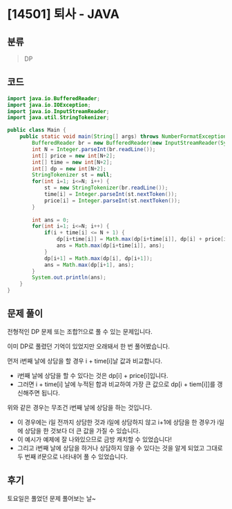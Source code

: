 # [14501] 퇴사 - JAVA

## 분류
> DP

## 코드
```java
import java.io.BufferedReader;
import java.io.IOException;
import java.io.InputStreamReader;
import java.util.StringTokenizer;

public class Main {
	public static void main(String[] args) throws NumberFormatException, IOException {
		BufferedReader br = new BufferedReader(new InputStreamReader(System.in));
		int N = Integer.parseInt(br.readLine());
		int[] price = new int[N+2];
		int[] time = new int[N+2];
		int[] dp = new int[N+2];
		StringTokenizer st = null;
		for(int i=1; i<=N; i++) {
			st = new StringTokenizer(br.readLine());
			time[i] = Integer.parseInt(st.nextToken());
			price[i] = Integer.parseInt(st.nextToken());
		}
		
		int ans = 0;
		for(int i=1; i<=N; i++) {
			if(i + time[i] <= N + 1) {
				dp[i+time[i]] = Math.max(dp[i+time[i]], dp[i] + price[i]);
				ans = Math.max(dp[i+time[i]], ans);
			}
            dp[i+1] = Math.max(dp[i], dp[i+1]);
            ans = Math.max(dp[i+1], ans);
		}
		System.out.println(ans);
	}
}
```

## 문제 풀이
전형적인 DP 문제 또는 조합?!으로 풀 수 있는 문제입니다.

이미 DP로 풀렸던 기억이 있었지만 오래돼서 한 번 풀어봤습니다.

먼저 i번째 날에 상담을 할 경우 i + time[i]날 값과 비교합니다.
   - i번째 날에 상담을 할 수 있다는 것은 dp[i] + price[i]입니다.
   - 그러면 i + time[i] 날에 누적된 합과 비교하여 가장 큰 값으로 dp[i + tiem[i]]를 갱신해주면 됩니다.

위와 같은 경우는 무조건 i번째 날에 상담을 하는 것입니다.
   - 이 경우에는 i일 전까지 상담한 것과 i일에 상담하지 않고 i+1에 상담을 한 경우가 i일에 상담을 한 것보다 더 큰 값을 가질 수 있습니다.
   - 이 예시가 예제에 잘 나와있으므로 금방 캐치할 수 있었습니다!
   - 그리고 i번째 날에 상담을 하거나 상담하지 않을 수 있다는 것을 알게 되었고 그대로 두 번째 if문으로 나타내어 풀 수 있었습니다.

## 후기
토요일은 풀었던 문제 풀어보는 날~